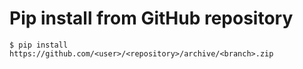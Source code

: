 # Pip install from GitHub repository

	$ pip install https://github.com/<user>/<repository>/archive/<branch>.zip
